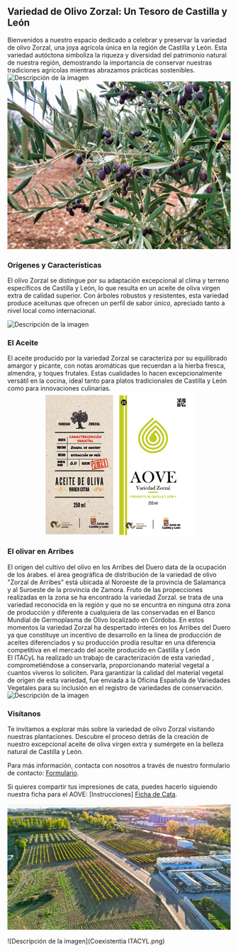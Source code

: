 ## Variedad de Olivo Zorzal: Un Tesoro de Castilla y León


Bienvenidos a nuestro espacio dedicado a celebrar y preservar la variedad de olivo Zorzal, una joya agrícola única en la región de Castilla y León. Esta variedad autóctona simboliza la riqueza y diversidad del patrimonio natural de nuestra región, demostrando la importancia de conservar nuestras tradiciones agrícolas mientras abrazamos prácticas sostenibles.
![Descripción de la imagen](https://www.que.es/wp-content/uploads/2024/04/elsa-pataky-womens-health-43-199-1551110857-1024x683.jpg)
![Descripción de la imagen](zorzal_br.jpg)
### Orígenes y Características
El olivo Zorzal se distingue por su adaptación excepcional al clima y terreno específicos de Castilla y León, lo que resulta en un aceite de oliva virgen extra de calidad superior. Con árboles robustos y resistentes, esta variedad produce aceitunas que ofrecen un perfil de sabor único, apreciado tanto a nivel local como internacional.

<img src="Vídeo sin título.gif" alt="Descripción de la imagen" style="display: block; margin: 0 auto;">

### El Aceite
El aceite producido por la variedad Zorzal se caracteriza por su equilibrado amargor y picante, con notas aromáticas que recuerdan a la hierba fresca, almendra, y toques frutales. Estas cualidades lo hacen excepcionalmente versátil en la cocina, ideal tanto para platos tradicionales de Castilla y León como para innovaciones culinarias.
<img src="etiquetas_Mesa de trabajo 1.jpg" alt="Descripción de la imagen" style="display: block; margin: 0 auto;">
### El olivar en Arribes
El origen del cultivo del olivo en los Arribes del Duero data de la ocupación de los árabes. el área geográfica de distribución de la variedad de olivo "Zorzal de Arribes" está ubicada al Noroeste de la provincia de Salamanca y al Suroeste de la provincia de Zamora. Fruto de las propecciones realizadas en la zona se ha encontrado la variedad Zorzal. se trata de una variedad reconocida en la región y que no se encuntra en ninguna otra zona de producción y diferente a cualquiera de las conservadas en el Banco Mundial de Germoplasma de Olivo localizado en Córdoba. En estos momentos la variedad Zorzal ha despertado interés en los Arribes del Duero ya que constituye un incentivo de desarrollo en la línea de producción de aceites diferenciados y su producción prodía resultar en una diferencia competitiva en el mercado del aceite producido en Castilla y León  
El ITACyL  ha realizado un trabajo de caracterización de esta variedad , comprometiéndose a conservarla, proporcionando material vegetal a cuantos viveros lo soliciten. Para garantizar la calidad del material vegetal de origen de esta variedad, fue enviada a la Oficina Española de Variedades Vegetales para su inclusión en el registro de variedades de conservación.
<img src="maquina.gif" alt="Descripción de la imagen" style="display: block; margin: 0 auto;">
### Visítanos
Te invitamos a explorar más sobre la variedad de olivo Zorzal visitando nuestras plantaciones. Descubre el proceso detrás de la creación de nuestro excepcional aceite de oliva virgen extra y sumérgete en la belleza natural de Castilla y León.

Para más información, contacta con nosotros a través de nuestro formulario de contacto:
[Formulario](https://ee.kobotoolbox.org/x/BdkKhP7d).

Si quieres compartir tus impresiones de cata, puedes hacerlo siguiendo nuestra ficha para el AOVE:
[Instrucciones]
[Ficha de Cata](https://ee.kobotoolbox.org/x/BdkKhP7d).

![Descripción de la imagen](zama_br.jpg)


![Descripción de la imagen](Coexistentia ITACYL.png)



